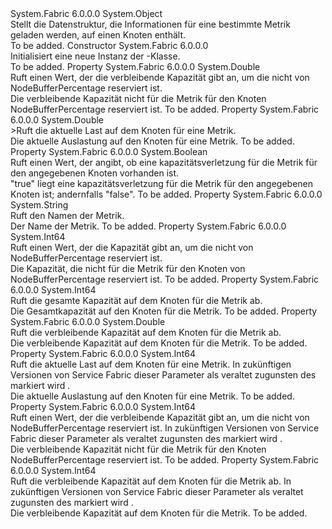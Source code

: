 <Type Name="NodeLoadMetricInformation" FullName="System.Fabric.Query.NodeLoadMetricInformation">
  <TypeSignature Language="C#" Value="public sealed class NodeLoadMetricInformation" />
  <TypeSignature Language="ILAsm" Value=".class public auto ansi sealed beforefieldinit NodeLoadMetricInformation extends System.Object" />
  <TypeSignature Language="DocId" Value="T:System.Fabric.Query.NodeLoadMetricInformation" />
  <TypeSignature Language="VB.NET" Value="Public NotInheritable Class NodeLoadMetricInformation" />
  <TypeSignature Language="F#" Value="type NodeLoadMetricInformation = class" />
  <AssemblyInfo>
    <AssemblyName>System.Fabric</AssemblyName>
    <AssemblyVersion>6.0.0.0</AssemblyVersion>
  </AssemblyInfo>
  <Base>
    <BaseTypeName>System.Object</BaseTypeName>
  </Base>
  <Interfaces />
  <Docs>
    <summary>
      <para>Stellt die Datenstruktur, die Informationen für eine bestimmte Metrik geladen werden, auf einen Knoten enthält.</para>
    </summary>
    <remarks>To be added.</remarks>
  </Docs>
  <Members>
    <Member MemberName=".ctor">
      <MemberSignature Language="C#" Value="public NodeLoadMetricInformation ();" />
      <MemberSignature Language="ILAsm" Value=".method public hidebysig specialname rtspecialname instance void .ctor() cil managed" />
      <MemberSignature Language="DocId" Value="M:System.Fabric.Query.NodeLoadMetricInformation.#ctor" />
      <MemberSignature Language="VB.NET" Value="Public Sub New ()" />
      <MemberType>Constructor</MemberType>
      <AssemblyInfo>
        <AssemblyName>System.Fabric</AssemblyName>
        <AssemblyVersion>6.0.0.0</AssemblyVersion>
      </AssemblyInfo>
      <Parameters />
      <Docs>
        <summary>
          <para>Initialisiert eine neue Instanz der <see cref="T:System.Fabric.Query.NodeLoadMetricInformation" />-Klasse.</para>
        </summary>
        <remarks>To be added.</remarks>
      </Docs>
    </Member>
    <Member MemberName="BufferedNodeCapacityRemaining">
      <MemberSignature Language="C#" Value="public double BufferedNodeCapacityRemaining { get; }" />
      <MemberSignature Language="ILAsm" Value=".property instance float64 BufferedNodeCapacityRemaining" />
      <MemberSignature Language="DocId" Value="P:System.Fabric.Query.NodeLoadMetricInformation.BufferedNodeCapacityRemaining" />
      <MemberSignature Language="VB.NET" Value="Public ReadOnly Property BufferedNodeCapacityRemaining As Double" />
      <MemberSignature Language="F#" Value="member this.BufferedNodeCapacityRemaining : double" Usage="System.Fabric.Query.NodeLoadMetricInformation.BufferedNodeCapacityRemaining" />
      <MemberType>Property</MemberType>
      <AssemblyInfo>
        <AssemblyName>System.Fabric</AssemblyName>
        <AssemblyVersion>6.0.0.0</AssemblyVersion>
      </AssemblyInfo>
      <ReturnValue>
        <ReturnType>System.Double</ReturnType>
      </ReturnValue>
      <Docs>
        <summary>
          <para>Ruft einen Wert, der die verbleibende Kapazität gibt an, um die nicht von NodeBufferPercentage reserviert ist.</para>
        </summary>
        <value>
          <para>Die verbleibende Kapazität nicht für die Metrik für den Knoten NodeBufferPercentage reserviert ist.</para>
        </value>
        <remarks>To be added.</remarks>
      </Docs>
    </Member>
    <Member MemberName="CurrentNodeLoad">
      <MemberSignature Language="C#" Value="public double CurrentNodeLoad { get; }" />
      <MemberSignature Language="ILAsm" Value=".property instance float64 CurrentNodeLoad" />
      <MemberSignature Language="DocId" Value="P:System.Fabric.Query.NodeLoadMetricInformation.CurrentNodeLoad" />
      <MemberSignature Language="VB.NET" Value="Public ReadOnly Property CurrentNodeLoad As Double" />
      <MemberSignature Language="F#" Value="member this.CurrentNodeLoad : double" Usage="System.Fabric.Query.NodeLoadMetricInformation.CurrentNodeLoad" />
      <MemberType>Property</MemberType>
      <AssemblyInfo>
        <AssemblyName>System.Fabric</AssemblyName>
        <AssemblyVersion>6.0.0.0</AssemblyVersion>
      </AssemblyInfo>
      <ReturnValue>
        <ReturnType>System.Double</ReturnType>
      </ReturnValue>
      <Docs>
        <summary>
          <para>&gt;Ruft die aktuelle Last auf dem Knoten für eine Metrik.</para>
        </summary>
        <value>
          <para>Die aktuelle Auslastung auf den Knoten für eine Metrik.</para>
        </value>
        <remarks>To be added.</remarks>
      </Docs>
    </Member>
    <Member MemberName="IsCapacityViolation">
      <MemberSignature Language="C#" Value="public bool IsCapacityViolation { get; }" />
      <MemberSignature Language="ILAsm" Value=".property instance bool IsCapacityViolation" />
      <MemberSignature Language="DocId" Value="P:System.Fabric.Query.NodeLoadMetricInformation.IsCapacityViolation" />
      <MemberSignature Language="VB.NET" Value="Public ReadOnly Property IsCapacityViolation As Boolean" />
      <MemberSignature Language="F#" Value="member this.IsCapacityViolation : bool" Usage="System.Fabric.Query.NodeLoadMetricInformation.IsCapacityViolation" />
      <MemberType>Property</MemberType>
      <AssemblyInfo>
        <AssemblyName>System.Fabric</AssemblyName>
        <AssemblyVersion>6.0.0.0</AssemblyVersion>
      </AssemblyInfo>
      <ReturnValue>
        <ReturnType>System.Boolean</ReturnType>
      </ReturnValue>
      <Docs>
        <summary>
          <para>Ruft einen Wert, der angibt, ob eine kapazitätsverletzung für die Metrik für den angegebenen Knoten vorhanden ist.</para>
        </summary>
        <value>
          <para>
            <languageKeyword>"true"</languageKeyword> liegt eine kapazitätsverletzung für die Metrik für den angegebenen Knoten ist; andernfalls <languageKeyword>"false"</languageKeyword>.</para>
        </value>
        <remarks>To be added.</remarks>
      </Docs>
    </Member>
    <Member MemberName="Name">
      <MemberSignature Language="C#" Value="public string Name { get; }" />
      <MemberSignature Language="ILAsm" Value=".property instance string Name" />
      <MemberSignature Language="DocId" Value="P:System.Fabric.Query.NodeLoadMetricInformation.Name" />
      <MemberSignature Language="VB.NET" Value="Public ReadOnly Property Name As String" />
      <MemberSignature Language="F#" Value="member this.Name : string" Usage="System.Fabric.Query.NodeLoadMetricInformation.Name" />
      <MemberType>Property</MemberType>
      <AssemblyInfo>
        <AssemblyName>System.Fabric</AssemblyName>
        <AssemblyVersion>6.0.0.0</AssemblyVersion>
      </AssemblyInfo>
      <ReturnValue>
        <ReturnType>System.String</ReturnType>
      </ReturnValue>
      <Docs>
        <summary>
          <para>Ruft den Namen der Metrik.</para>
        </summary>
        <value>
          <para>Der Name der Metrik.</para>
        </value>
        <remarks>To be added.</remarks>
      </Docs>
    </Member>
    <Member MemberName="NodeBufferedCapacity">
      <MemberSignature Language="C#" Value="public long NodeBufferedCapacity { get; }" />
      <MemberSignature Language="ILAsm" Value=".property instance int64 NodeBufferedCapacity" />
      <MemberSignature Language="DocId" Value="P:System.Fabric.Query.NodeLoadMetricInformation.NodeBufferedCapacity" />
      <MemberSignature Language="VB.NET" Value="Public ReadOnly Property NodeBufferedCapacity As Long" />
      <MemberSignature Language="F#" Value="member this.NodeBufferedCapacity : int64" Usage="System.Fabric.Query.NodeLoadMetricInformation.NodeBufferedCapacity" />
      <MemberType>Property</MemberType>
      <AssemblyInfo>
        <AssemblyName>System.Fabric</AssemblyName>
        <AssemblyVersion>6.0.0.0</AssemblyVersion>
      </AssemblyInfo>
      <ReturnValue>
        <ReturnType>System.Int64</ReturnType>
      </ReturnValue>
      <Docs>
        <summary>
          <para>Ruft einen Wert, der die Kapazität gibt an, um die nicht von NodeBufferPercentage reserviert ist.</para>
        </summary>
        <value>
          <para>Die Kapazität, die nicht für die Metrik für den Knoten von NodeBufferPercentage reserviert ist.</para>
        </value>
        <remarks>To be added.</remarks>
      </Docs>
    </Member>
    <Member MemberName="NodeCapacity">
      <MemberSignature Language="C#" Value="public long NodeCapacity { get; }" />
      <MemberSignature Language="ILAsm" Value=".property instance int64 NodeCapacity" />
      <MemberSignature Language="DocId" Value="P:System.Fabric.Query.NodeLoadMetricInformation.NodeCapacity" />
      <MemberSignature Language="VB.NET" Value="Public ReadOnly Property NodeCapacity As Long" />
      <MemberSignature Language="F#" Value="member this.NodeCapacity : int64" Usage="System.Fabric.Query.NodeLoadMetricInformation.NodeCapacity" />
      <MemberType>Property</MemberType>
      <AssemblyInfo>
        <AssemblyName>System.Fabric</AssemblyName>
        <AssemblyVersion>6.0.0.0</AssemblyVersion>
      </AssemblyInfo>
      <ReturnValue>
        <ReturnType>System.Int64</ReturnType>
      </ReturnValue>
      <Docs>
        <summary>
          <para>Ruft die gesamte Kapazität auf dem Knoten für die Metrik ab.</para>
        </summary>
        <value>
          <para>Die Gesamtkapazität auf den Knoten für die Metrik.</para>
        </value>
        <remarks>To be added.</remarks>
      </Docs>
    </Member>
    <Member MemberName="NodeCapacityRemaining">
      <MemberSignature Language="C#" Value="public double NodeCapacityRemaining { get; }" />
      <MemberSignature Language="ILAsm" Value=".property instance float64 NodeCapacityRemaining" />
      <MemberSignature Language="DocId" Value="P:System.Fabric.Query.NodeLoadMetricInformation.NodeCapacityRemaining" />
      <MemberSignature Language="VB.NET" Value="Public ReadOnly Property NodeCapacityRemaining As Double" />
      <MemberSignature Language="F#" Value="member this.NodeCapacityRemaining : double" Usage="System.Fabric.Query.NodeLoadMetricInformation.NodeCapacityRemaining" />
      <MemberType>Property</MemberType>
      <AssemblyInfo>
        <AssemblyName>System.Fabric</AssemblyName>
        <AssemblyVersion>6.0.0.0</AssemblyVersion>
      </AssemblyInfo>
      <ReturnValue>
        <ReturnType>System.Double</ReturnType>
      </ReturnValue>
      <Docs>
        <summary>
          <para>Ruft die verbleibende Kapazität auf dem Knoten für die Metrik ab.</para>
        </summary>
        <value>
          <para>Die verbleibende Kapazität auf dem Knoten für die Metrik.</para>
        </value>
        <remarks>To be added.</remarks>
      </Docs>
    </Member>
    <Member MemberName="NodeLoad">
      <MemberSignature Language="C#" Value="public long NodeLoad { get; }" />
      <MemberSignature Language="ILAsm" Value=".property instance int64 NodeLoad" />
      <MemberSignature Language="DocId" Value="P:System.Fabric.Query.NodeLoadMetricInformation.NodeLoad" />
      <MemberSignature Language="VB.NET" Value="Public ReadOnly Property NodeLoad As Long" />
      <MemberSignature Language="F#" Value="member this.NodeLoad : int64" Usage="System.Fabric.Query.NodeLoadMetricInformation.NodeLoad" />
      <MemberType>Property</MemberType>
      <AssemblyInfo>
        <AssemblyName>System.Fabric</AssemblyName>
        <AssemblyVersion>6.0.0.0</AssemblyVersion>
      </AssemblyInfo>
      <ReturnValue>
        <ReturnType>System.Int64</ReturnType>
      </ReturnValue>
      <Docs>
        <summary>
          <para>Ruft die aktuelle Last auf dem Knoten für eine Metrik.</para>
          <para>
            In zukünftigen Versionen von Service Fabric dieser Parameter als veraltet zugunsten des markiert wird <see cref="P:System.Fabric.Query.NodeLoadMetricInformation.CurrentNodeLoad" />.
            </para>
        </summary>
        <value>
          <para>Die aktuelle Auslastung auf den Knoten für eine Metrik.</para>
        </value>
        <remarks>To be added.</remarks>
      </Docs>
    </Member>
    <Member MemberName="NodeRemainingBufferedCapacity">
      <MemberSignature Language="C#" Value="public long NodeRemainingBufferedCapacity { get; }" />
      <MemberSignature Language="ILAsm" Value=".property instance int64 NodeRemainingBufferedCapacity" />
      <MemberSignature Language="DocId" Value="P:System.Fabric.Query.NodeLoadMetricInformation.NodeRemainingBufferedCapacity" />
      <MemberSignature Language="VB.NET" Value="Public ReadOnly Property NodeRemainingBufferedCapacity As Long" />
      <MemberSignature Language="F#" Value="member this.NodeRemainingBufferedCapacity : int64" Usage="System.Fabric.Query.NodeLoadMetricInformation.NodeRemainingBufferedCapacity" />
      <MemberType>Property</MemberType>
      <AssemblyInfo>
        <AssemblyName>System.Fabric</AssemblyName>
        <AssemblyVersion>6.0.0.0</AssemblyVersion>
      </AssemblyInfo>
      <ReturnValue>
        <ReturnType>System.Int64</ReturnType>
      </ReturnValue>
      <Docs>
        <summary>
          <para>Ruft einen Wert, der die verbleibende Kapazität gibt an, um die nicht von NodeBufferPercentage reserviert ist.</para>
          <para>
            In zukünftigen Versionen von Service Fabric dieser Parameter als veraltet zugunsten des markiert wird <see cref="P:System.Fabric.Query.NodeLoadMetricInformation.BufferedNodeCapacityRemaining" />.
            </para>
        </summary>
        <value>
          <para>Die verbleibende Kapazität nicht für die Metrik für den Knoten NodeBufferPercentage reserviert ist.</para>
        </value>
        <remarks>To be added.</remarks>
      </Docs>
    </Member>
    <Member MemberName="NodeRemainingCapacity">
      <MemberSignature Language="C#" Value="public long NodeRemainingCapacity { get; }" />
      <MemberSignature Language="ILAsm" Value=".property instance int64 NodeRemainingCapacity" />
      <MemberSignature Language="DocId" Value="P:System.Fabric.Query.NodeLoadMetricInformation.NodeRemainingCapacity" />
      <MemberSignature Language="VB.NET" Value="Public ReadOnly Property NodeRemainingCapacity As Long" />
      <MemberSignature Language="F#" Value="member this.NodeRemainingCapacity : int64" Usage="System.Fabric.Query.NodeLoadMetricInformation.NodeRemainingCapacity" />
      <MemberType>Property</MemberType>
      <AssemblyInfo>
        <AssemblyName>System.Fabric</AssemblyName>
        <AssemblyVersion>6.0.0.0</AssemblyVersion>
      </AssemblyInfo>
      <ReturnValue>
        <ReturnType>System.Int64</ReturnType>
      </ReturnValue>
      <Docs>
        <summary>
          <para>Ruft die verbleibende Kapazität auf dem Knoten für die Metrik ab.</para>
          <para>
            In zukünftigen Versionen von Service Fabric dieser Parameter als veraltet zugunsten des markiert wird <see cref="P:System.Fabric.Query.NodeLoadMetricInformation.NodeCapacityRemaining" />.
            </para>
        </summary>
        <value>
          <para>Die verbleibende Kapazität auf dem Knoten für die Metrik.</para>
        </value>
        <remarks>To be added.</remarks>
      </Docs>
    </Member>
  </Members>
</Type>